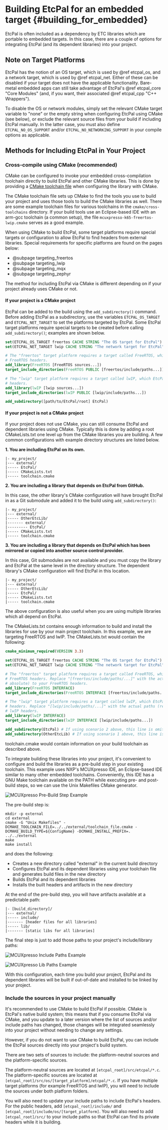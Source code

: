 # Building EtcPal for an embedded target                                   {#building_for_embedded}

EtcPal is often included as a dependency by ETC libraries which are portable to embedded targets.
In this case, there are a couple of options for integrating EtcPal (and its dependent libraries)
into your project.

## Note on Target Platforms

EtcPal has the notion of an OS target, which is used by @ref etcpal_os, and a network target, which
is used by @ref etcpal_net. Either of these can be disabled if your target does not have the
applicable functionality. Bare-metal embedded apps can still take advantage of EtcPal's
@ref etcpal_core "Core Modules" (and, if you want, their associated @ref etcpal_cpp "C++ Wrappers").

To disable the OS or network modules, simply set the relevant CMake target variable to "none" or
the empty string when configuring EtcPal using CMake (see below), or exclude the relevant source
files from your build if including EtcPal manually. In the latter case, you must also define
`ETCPAL_NO_OS_SUPPORT` and/or `ETCPAL_NO_NETWORKING_SUPPORT` in your compile options as applicable.

## Methods for Including EtcPal in Your Project

### Cross-compile using CMake (recommended)

CMake can be configured to invoke your embedded cross-compilation toolchain directly to build
EtcPal and other CMake libraries. This is done by providing a
[CMake toolchain file](https://cmake.org/cmake/help/latest/manual/cmake-toolchains.7.html)
when configuring the library with CMake.

The CMake toolchain file sets up CMake to find the tools you use to build your project and uses
those tools to build the CMake libraries as well. There are some example toolchain files for
various toolchains in the `cmake/cross-toolchains` directory. If your build tools use an
Eclipse-based IDE with an arm-gcc toolchain (a common setup), the file
`mcuxpresso-k65-freertos-lwip.cmake` serves as a good example.

When using CMake to build EtcPal, some target platforms require special targets or configuration to
allow EtcPal to find headers from external libraries. Special requirements for specific platforms
are found on the pages below:
* @subpage targeting_freertos
* @subpage targeting_lwip
* @subpage targeting_mqx
* @subpage targeting_zephyr

The method for including EtcPal via CMake is different depending on if your project already uses
CMake or not.

#### If your project is a CMake project

EtcPal can be added to the build using the `add_subdirectory()` command. Before adding EtcPal as a
subdirectory, use the variables `ETCPAL_OS_TARGET` and `ETCPAL_NET_TARGET` to set the platforms
targeted by EtcPal. Some EtcPal target platforms require special targets to be created before
calling `add_subdirectory()`; examples are shown below.

```cmake
set(ETCPAL_OS_TARGET freertos CACHE STRING "The OS target for EtcPal")
set(ETCPAL_NET_TARGET lwip CACHE STRING "The network target for EtcPal")

# The "freertos" target platform requires a target called FreeRTOS, which EtcPal uses to find the
# FreeRTOS headers.
add_library(FreeRTOS [FreeRTOS sources...])
target_include_directories(FreeRTOS PUBLIC [freertos/include/paths...])

# The "lwip" target platform requires a target called lwIP, which EtcPal uses to find the lwIP
# headers.
add_library(lwIP [lwip sources...])
target_include_directories(lwIP PUBLIC [lwip/include/paths...])

add_subdirectory([path/to/EtcPal/root] EtcPal)
```

#### If your project is not a CMake project

If your project does not use CMake, you can still consume EtcPal and dependent libraries using
CMake. Typically this is done by adding a root CMakeLists.txt one level up from the CMake libraries
you are building. A few common configurations with example directory structures are listed below.

**1. You are including EtcPal on its own.**

```
|- my_project/
|--- external/
|----- EtcPal/
|----- CMakeLists.txt
|----- toolchain.cmake
```

**2. You are including a library that depends on EtcPal from GitHub.**

In this case, the other library's CMake configuration will have brought EtcPal in as a Git
submodule and added it to the build using `add_subdirectory()`:

```
|- my_project/
|--- external/
|----- OtherEtcLib/
|------- external/
|--------- EtcPal/
|----- CMakeLists.txt
|----- toolchain.cmake
```

**3. You are including a library that depends on EtcPal which has been mirrored or copied into
     another source control provider.**

In this case, Git submodules are not available and you must copy the library and EtcPal at the same
level in the directory structure. The dependent library's CMake configuration will find EtcPal in
this location.

```
|- my_project/
|--- external/
|----- OtherEtcLib/
|----- EtcPal/
|----- CMakeLists.txt
|----- toolchain.cmake
```

The above configuration is also useful when you are using multiple libraries which all depend on
EtcPal.

The CMakeLists.txt contains enough information to build and install the libraries for use by your
main project toolchain. In this example, we are targeting FreeRTOS and lwIP. The CMakeLists.txt
would contain the following:

```cmake
cmake_minimum_required(VERSION 3.3)

set(ETCPAL_OS_TARGET freertos CACHE STRING "The OS target for EtcPal")
set(ETCPAL_NET_TARGET lwip CACHE STRING "The network target for EtcPal")

# The "freertos" target platform requires a target called FreeRTOS, which EtcPal uses to find the
# FreeRTOS headers. Replace "[freertos/include/paths/...]" with the actual paths (relative or
# absolute) to your FreeRTOS headers.
add_library(FreeRTOS INTERFACE)
target_include_directories(FreeRTOS INTERFACE [freertos/include/paths...])

# The "lwip" target platform requires a target called lwIP, which EtcPal uses to find the lwIP
# headers. Replace "[lwip/include/paths/...]" with the actual paths (relative or absolute) to your
# lwIP headers.
add_library(lwIP INTERFACE)
target_include_directories(lwIP INTERFACE [lwip/include/paths...])

add_subdirectory(EtcPal) # If using scenario 2 above, this line is omitted.
add_subdirectory(OtherEtcLib) # If using scenario 1 above, this line is omitted.
```

toolchain.cmake would contain information on your build toolchain as described above.

To integrate building these libraries into your project, it's convenient to configure and build the
libraries as a pre-build step in your existing toolchain. This example uses NXP's MCUXpresso IDE,
an Eclipse-based IDE similar to many other embedded toolchains. Conveniently, this IDE has a GNU
Make toolchain available on the PATH while executing pre- and post-build steps, so we can use the
Unix Makefiles CMake generator.

![MCUXpresso Pre-Build Step Example](mcuxpresso_pre_build.png)

The pre-build step is:

```
mkdir -p external
cd external
cmake -G "Unix Makefiles" -DCMAKE_TOOLCHAIN_FILE=../../external/toolchain_file.cmake -DCMAKE_BUILD_TYPE=${ConfigName} -DCMAKE_INSTALL_PREFIX=. ../../external
make
make install
```

and does the following:
* Creates a new directory called "external" in the current build directory
* Configures EtcPal and its dependent libraries using your toolchain file and generates build files
  in the new directory
* Builds EtcPal and its dependent libraries
* Installs the built headers and artifacts in the new directory

At the end of the pre-build step, you will have artifacts available at a predictable path:

```
|- [build_directory]/
|--- external/
|----- include/
|------- [header files for all libraries]
|----- lib/
|------- [static libs for all libraries]
```

The final step is just to add those paths to your project's include/library paths:

![MCUXpresso Include Paths Example](mcuxpresso_includes.png)

![MCUXpresso Lib Paths Example](mcuxpresso_libs.png)

With this configuration, each time you build your project, EtcPal and its dependent libraries will
be built if out-of-date and installed to be linked by your project.

### Include the sources in your project manually

It's recommended to use CMake to build EtcPal if possible. CMake is EtcPal's native build system;
this means that if you consume EtcPal via CMake, and you update to a later version where the list
of sources and/or include paths has changed, those changes will be integrated seamlessly into your
project without needing to change any settings.

However, if you do not want to use CMake to build EtcPal, you can include the EtcPal sources
directly into your project's build system.

There are two sets of sources to include: the platform-neutral sources and the platform-specific
sources.

The platform-neutral sources are located at `[etcpal_root]/src/etcpal/*.c`. The platform-specific
sources are located at `[etcpal_root]/src/os/[target_platform]/etcpal/*.c`. If you have multiple
target platforms (for example FreeRTOS and lwIP), you will need to include the sources under both
platform folders.

You will also need to update your include paths to include EtcPal's headers. For the public
headers, add `[etcpal_root]/include/` and `[etcpal_root]/include/os/[target_platform]`. You will
also need to add `[etcpal_root]/src/` to your include paths so that EtcPal can find its private
headers while it is building.
